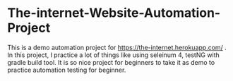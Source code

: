 # The-internet-Website-Automation-Project

This is a demo automation project for https://the-internet.herokuapp.com/ .
In this project, I practice a lot of things like using seleinum 4, testNG with gradle build tool.
It is so nice project for beginners to take it as demo to practice automation testing for beginner.

